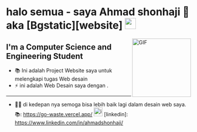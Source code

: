 # halo semua - saya Ahmad shonhaji 👋 aka [Bgstatic][website] <img width="30px" src="https://media.tenor.com/images/3b388fe03da271d2674faf85eb7c3fcd/tenor.gif" />

<img align="right" alt="GIF" height="160px" src="https://media.giphy.com/media/du3J3cXyzhj75IOgvA/giphy.gif" />

## I'm a Computer Science and Engineering Student  

- 📚 Ini adalah Project Website saya untuk melengkapi tugas Web desain
- ⚡ ini adalah Web Desain saya dengan .

---




- 💪🏼 di kedepan nya semoga bisa lebih baik lagi dalam desain web saya.
📚: https://go-waste.vercel.app/
[<img src="https://raw.githubusercontent.com/Delta456/Delta456/master/img/instagram.jpg" alt="instagram logo" width="24">](https://www.instagram.com/ahhmadshonhaji/) 
[linkedin]: https://www.linkedin.com/in/ahmadshonhaji/


